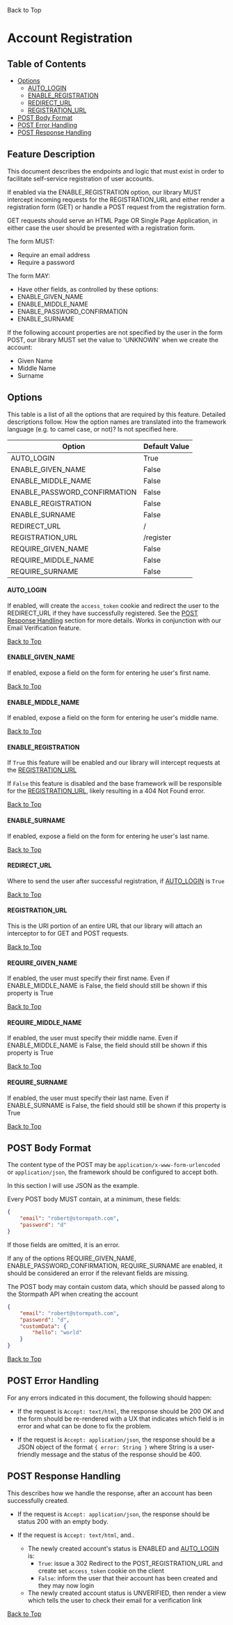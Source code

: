 <a name="#top">Back to Top</a>

# Account Registration


## Table of Contents

* [Options](#Options)
  * [AUTO_LOGIN](#AUTO_LOGIN)
  * [ENABLE_REGISTRATION](#ENABLE_REGISTRATION)
  * [REDIRECT_URL](#REDIRECT_URL)
  * [REGISTRATION_URL](#REGISTRATION_URL)
* [POST Body Format](#POST_Body_Format)
* [POST Error Handling](#POST_Error_Handling)
* [POST Response Handling](#POST_Response_Handling)

## Feature Description

This document describes the endpoints and logic that must exist in order to
facilitate self-service registration of user accounts.

If enabled via the ENABLE_REGISTRATION option, our library MUST intercept
incoming requests for the REGISTRATION_URL and either render a registration
form (GET) or handle a POST request from the registration form.

GET requests should serve an HTML Page OR Single Page Application, in either
case the user should be presented with a registration form.

The form MUST:

* Require an email address
* Require a password

The form MAY:

* Have other fields, as controlled by these options:
 * ENABLE_GIVEN_NAME
 * ENABLE_MIDDLE_NAME
 * ENABLE_PASSWORD_CONFIRMATION
 * ENABLE_SURNAME

If the following account properties are not specified by the user in the form
POST, our library MUST set the value to 'UNKNOWN' when we create the account:

 * Given Name
 * Middle Name
 * Surname

## <a name="Options"></a> Options

This table is a list of all the options that are required by this feature.
Detailed descriptions follow.  How the option names are translated into the
framework language (e.g. to camel case, or not)? Is not specified here.

| Option                           | Default Value |
| -------------------------------- |---------------|
| AUTO_LOGIN                       | True          |
| ENABLE_GIVEN_NAME                | False         |
| ENABLE_MIDDLE_NAME               | False         |
| ENABLE_PASSWORD_CONFIRMATION     | False         |
| ENABLE_REGISTRATION              | False         |
| ENABLE_SURNAME                   | False         |
| REDIRECT_URL                     | /             |
| REGISTRATION_URL                 | /register     |
| REQUIRE_GIVEN_NAME               | False         |
| REQUIRE_MIDDLE_NAME              | False         |
| REQUIRE_SURNAME                  | False         |

#### <a name="AUTO_LOGIN"></a> AUTO_LOGIN

If enabled, will create the `access_token` cookie and redirect the user to the
REDIRECT_URL if they have successfully registered.  See the
[POST Response Handling](#POST_Response_Handling) section for more details.
Works in conjunction with our Email Verification feature.

<a href="#top">Back to Top</a>




#### <a name="ENABLE_GIVEN_NAME"></a> ENABLE_GIVEN_NAME

If enabled, expose a field on the form for entering he user's first name.

<a href="#top">Back to Top</a>




#### <a name="ENABLE_MIDDLE_NAME"></a> ENABLE_MIDDLE_NAME

If enabled, expose a field on the form for entering he user's middle name.

<a href="#top">Back to Top</a>




#### <a name="ENABLE_REGISTRATION"></a> ENABLE_REGISTRATION

If `True` this feature will be enabled and our library will intercept requests
at the [REGISTRATION_URL](#REGISTRATION_URL)

If `False` this feature is disabled and the base framework will be responsible
for the [REGISTRATION_URL](#REGISTRATION_URL), likely resulting in a 404
Not Found error.

<a href="#top">Back to Top</a>




#### <a name="ENABLE_SURNAME"></a> ENABLE_SURNAME

If enabled, expose a field on the form for entering he user's last name.

<a href="#top">Back to Top</a>




#### <a name="REDIRECT_URL"></a> REDIRECT_URL

Where to send the user after successful registration, if
[AUTO_LOGIN](#AUTO_LOGIN) is `True`

<a href="#top">Back to Top</a>




#### <a name="REGISTRATION_URL"></a> REGISTRATION_URL

This is the URI portion of an entire URL that our library will attach an
interceptor to for GET and POST requests.

<a href="#top">Back to Top</a>




#### <a name="REQUIRE_GIVEN_NAME"></a> REQUIRE_GIVEN_NAME

If enabled, the user must specify their first name.  Even if ENABLE_MIDDLE_NAME
is False, the field should still be shown if this property is True

<a href="#top">Back to Top</a>




#### <a name="REQUIRE_MIDDLE_NAME"></a> REQUIRE_MIDDLE_NAME

If enabled, the user must specify their middle name.  Even if ENABLE_MIDDLE_NAME
is False, the field should still be shown if this property is True

<a href="#top">Back to Top</a>




#### <a name="REQUIRE_SURNAME"></a> REQUIRE_SURNAME

If enabled, the user must specify their last name.  Even if ENABLE_SURNAME
is False, the field should still be shown if this property is True

<a href="#top">Back to Top</a>




## <a name="POST_Body_Format"></a> POST Body Format

The content type of the POST may be `application/x-www-form-urlencoded` or
`application/json`, the framework should be configured to accept both.

In this section I will use JSON as the example.


Every POST body MUST contain, at a minimum, these fields:

```json
{
    "email": "robert@stormpath.com",
    "password": "d"
}
```

If those fields are omitted, it is an error.

If any of the options REQUIRE_GIVEN_NAME, ENABLE_PASSWORD_CONFIRMATION,
REQUIRE_SURNAME are enabled, it should be considered an error if the relevant
fields are missing.

The POST body may contain custom data, which should be passed along to the
Stormpath API when creating the account

```json
{
    "email": "robert@stormpath.com",
    "password": "d",
    "customData": {
        "hello": "world"
    }
}
```

<a href="#top">Back to Top</a>

##  <a name="POST_Error_Handling"></a> POST Error Handling

For any errors indicated in this document, the following should happen:

* If the request is `Accept: text/html`, the response should be 200 OK and the
form should be re-rendered with a UX that indicates which field is in error and
what can be done to fix the problem.

* If the request is `Accept: application/json`, the response should be a JSON
object of the format `{ error: String }` where String is a user-friendly message
and the status of the response should be 400.

## <a name="POST_Response_Handling"></a> POST Response Handling

This describes how we handle the response, after an account has been
successfully created.

* If the request is `Accept: application/json`, the response should be status
  200 with an empty body.

* If the request is `Accept: text/html`, and..
  * The newly created account's status is ENABLED and [AUTO_LOGIN](#AUTO_LOGIN)
    is:
    * `True`: issue a 302 Redirect to the POST_REGISTRATION_URL and create set
      `access_token` cookie on the client
    * `False`: inform the user that their account has been created and they may
      now login
  * The newly created account status is UNVERIFIED, then render a view which
  tells the user to check their email for a verification link

<a href="#top">Back to Top</a>
